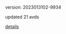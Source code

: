 version: 2023013102-9934

updated 21 avds

[details](https://github.com/0x74f917491bfa7ebfa379/ali_avd_db/blob/master/change_log/2023/01/31/02/9934.txt)